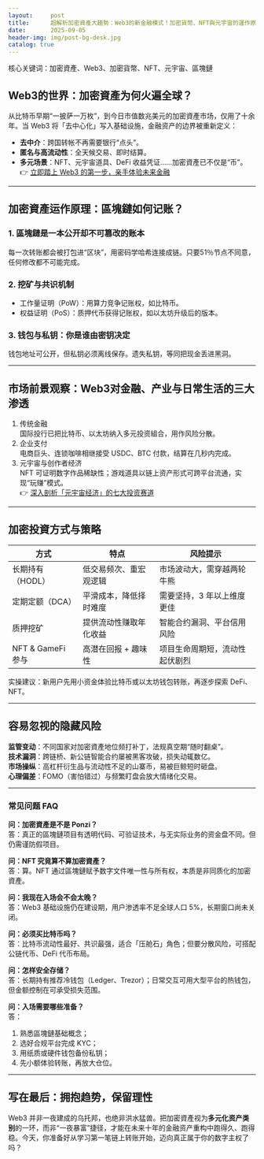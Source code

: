 ```yaml
---
layout:     post
title:      超解析加密資產大趨勢：Web3的新金融模式！加密貨幣、NFT與元宇宙的運作原理、投資方式與風險
date:       2025-09-05
header-img: img/post-bg-desk.jpg
catalog: true
---
```


核心关键词：加密資產、Web3、加密貨幣、NFT、元宇宙、區塊鏈

## Web3的世界：加密資產为何火遍全球？

从比特币早期“一披萨一万枚”，到今日市值数兆美元的加密資產市场，仅用了十余年。当 Web3 将「去中心化」写入基础设施，金融资产的边界被重新定义：  
- **去中介**：跨国转帐不再需要银行“点头”。  
- **匿名与高流动性**：全天候交易、即时结算。  
- **多元场景**：NFT、元宇宙道具、DeFi 收益凭证……加密資產已不仅是“币”。  
👉 [立即踏上 Web3 的第一步，亲手体验未来金融](https://okxdog.com/)

---

## 加密資產运作原理：區塊鏈如何记账？

### 1. 區塊鏈是一本公开却不可篡改的账本
每一次转账都会被打包进“区块”，用密码学哈希连接成链。只要51％节点不同意，任何修改都不可能完成。  
### 2. 挖矿与共识机制
- 工作量证明（PoW）：用算力竞争记账权，如比特币。  
- 权益证明（PoS）：质押代币获得记账权，如以太坊升级后的版本。  
### 3. 钱包与私钥：你是谁由密钥决定
钱包地址可公开，但私钥必须离线保存。遗失私钥，等同把现金丢进黑洞。

---

## 市场前景观察：Web3对金融、产业与日常生活的三大渗透

1. 传统金融  
   国际投行已把比特币、以太坊纳入多元投资組合，用作风险分散。  
2. 企业支付  
   电商巨头、连锁咖啡相继接受 USDC、BTC 付款，结算在几秒内完成。  
3. 元宇宙与创作者经济  
   NFT 可证明数字作品稀缺性；游戏道具以链上资产形式可跨平台流通，实现“玩赚”模式。  
👉 [深入剖析「元宇宙经济」的七大投资赛道](https://okxdog.com/)

---

## 加密投資方式与策略

| 方式 | 特点 | 风险提示 |
|---|---|---|
| 长期持有（HODL） | 低交易频次、重宏观逻辑 | 市场波动大，需穿越两轮牛熊 |
| 定期定额（DCA） | 平滑成本，降低择时难度 | 需要坚持，3 年以上维度更佳 |
| 质押挖矿 | 提供流动性赚取年化收益 | 智能合约漏洞、平台信用风险 |
| NFT & GameFi 参与 | 高潜在回报 + 趣味性 | 项目生命周期短，流动性起伏剧烈 |

实操建议：新用户先用小资金体验比特币或以太坊钱包转账，再逐步探索 DeFi、NFT。

---

## 容易忽视的隐藏风险

**监管变动**：不同国家对加密資產地位频打补丁，法规真空期“随时翻桌”。  
**技术漏洞**：跨链桥、新公链智能合约屡被黑客攻破，损失动辄数亿。  
**市场操纵**：高杠杆衍生品与流动性不足的山寨币，易被巨鲸短时砸盘。  
**心理偏差**：FOMO（害怕错过）与频繁盯盘会放大情绪化交易。

---

### 常见问题 FAQ

**问：加密資產是不是 Ponzi？**  
答：真正的區塊鏈项目有透明代码、可验证技术，与无实际业务的资金盘不同。但仍需谨防假项目。

**问：NFT 究竟算不算加密資產？**  
答：算。NFT 通过區塊鏈赋予数字文件唯一性与所有权，本质是非同质化的加密資產。

**问：我现在入场会不会太晚？**  
答：Web3 基础设施仍在建设期，用户渗透率不足全球人口 5%，长期窗口尚未关闭。

**问：必须买比特币吗？**  
答：比特币流动性最好、共识最强，适合「压舱石」角色；但要分散风险，可搭配公链代币、DeFi 代币布局。

**问：怎样安全存储？**  
答：长期持有推荐冷钱包（Ledger、Trezor）；日常交互可用大型平台的热钱包，但金额控制在可承受损失范围。

**问：入场需要哪些准备？**  
答：  
1. 熟悉區塊鏈基础概念；  
2. 选好合规平台完成 KYC；  
3. 用纸质或硬件钱包备份私钥；  
4. 先小额体验转账，再放大仓位。

---

## 写在最后：拥抱趋势，保留理性

Web3 并非一夜建成的乌托邦，也绝非洪水猛兽。把加密資產视为**多元化资产类别**的一环，而非“一夜暴富”捷径，才能在未来十年的金融资产重构中跑得久、跑得稳。今天，你准备好从学习第一笔链上转账开始，迈向真正属于你的数字主权了吗？